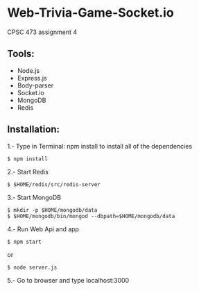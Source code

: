 # Web-Trivia-Game-Socket.io
CPSC 473 assignment 4

## Tools:

- Node.js
- Express.js
- Body-parser
- Socket.io
- MongoDB
- Redis

## Installation:
 1.- Type in Terminal: npm install  to install all of the dependencies
```
$ npm install
```
 2.- Start Redis
````
$ $HOME/redis/src/redis-server
````

 3.- Start MongoDB
````
$ mkdir -p $HOME/mongodb/data
$ $HOME/mongodb/bin/mongod --dbpath=$HOME/mongodb/data
````

 4.- Run Web Api and app
 ````
$ npm start  
````
or
 ````
$ node server.js 
````

5.- Go to browser and type localhost:3000



